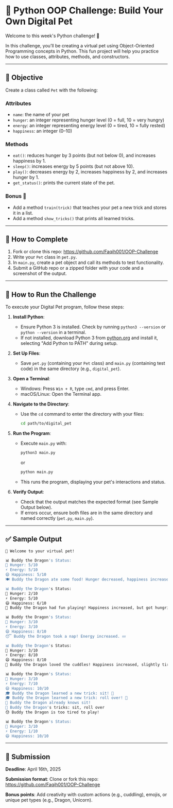 # 🐶 Python OOP Challenge: Build Your Own Digital Pet

Welcome to this week's Python challenge! 🎉

In this challenge, you’ll be creating a virtual pet using Object-Oriented Programming concepts in Python. This fun project will help you practice how to use classes, attributes, methods, and constructors.

---

## 🧠 Objective

Create a class called `Pet` with the following:

### Attributes

- `name`: the name of your pet
- `hunger`: an integer representing hunger level (0 = full, 10 = very hungry)
- `energy`: an integer representing energy level (0 = tired, 10 = fully rested)
- `happiness`: an integer (0–10)

### Methods

- `eat()`: reduces hunger by 3 points (but not below 0), and increases happiness by 1.
- `sleep()`: increases energy by 5 points (but not above 10).
- `play()`: decreases energy by 2, increases happiness by 2, and increases hunger by 1.
- `get_status()`: prints the current state of the pet.

### Bonus 🎯

- Add a method `train(trick)` that teaches your pet a new trick and stores it in a list.
- Add a method `show_tricks()` that prints all learned tricks.

---

## 📝 How to Complete

1. Fork or clone this repo: <https://github.com/Faqih001/OOP-Challenge>
2. Write your `Pet` class in `pet.py`.
3. In `main.py`, create a pet object and call its methods to test functionality.
4. Submit a GitHub repo or a zipped folder with your code and a screenshot of the output.

---

## 🚀 How to Run the Challenge

To execute your Digital Pet program, follow these steps:

1. **Install Python**:
   - Ensure Python 3 is installed. Check by running `python3 --version` or `python --version` in a terminal.
   - If not installed, download Python 3 from [python.org](https://www.python.org/downloads/) and install it, selecting "Add Python to PATH" during setup.

2. **Set Up Files**:
   - Save `pet.py` (containing your `Pet` class) and `main.py` (containing test code) in the same directory (e.g., `digital_pet`).

3. **Open a Terminal**:
   - Windows: Press `Win + R`, type `cmd`, and press Enter.
   - macOS/Linux: Open the Terminal app.

4. **Navigate to the Directory**:
   - Use the `cd` command to enter the directory with your files:

     ```bash
     cd path/to/digital_pet
     ```

5. **Run the Program**:
   - Execute `main.py` with:

     ```bash
     python3 main.py
     ```

     or

     ```bash
     python main.py
     ```

   - This runs the program, displaying your pet's interactions and status.

6. **Verify Output**:
   - Check that the output matches the expected format (see Sample Output below).
   - If errors occur, ensure both files are in the same directory and named correctly (`pet.py`, `main.py`).

---

## ✅ Sample Output

```bash
🐉 Welcome to your virtual pet!

📊 Buddy the Dragon's Status:
🍖 Hunger: 5/10
⚡ Energy: 5/10
😄 Happiness: 5/10
🍽️ Buddy the Dragon ate some food! Hunger decreased, happiness increased. 😊

📊 Buddy the Dragon's Status:
🍖 Hunger: 2/10
⚡ Energy: 5/10
😄 Happiness: 6/10
🎉 Buddy the Dragon had fun playing! Happiness increased, but got hungrier and more tired. 🏃

📊 Buddy the Dragon's Status:
🍖 Hunger: 3/10
⚡ Energy: 3/10
😄 Happiness: 8/10
😴 Buddy the Dragon took a nap! Energy increased. 💤

📊 Buddy the Dragon's Status:
🍖 Hunger: 3/10
⚡ Energy: 8/10
😄 Happiness: 8/10
🤗 Buddy the Dragon loved the cuddles! Happiness increased, slightly tired. 💖

📊 Buddy the Dragon's Status:
🍖 Hunger: 3/10
⚡ Energy: 7/10
😄 Happiness: 10/10
🎓 Buddy the Dragon learned a new trick: sit! 🐾
🎓 Buddy the Dragon learned a new trick: roll over! 🐾
🤔 Buddy the Dragon already knows sit!
🌟 Buddy the Dragon's tricks: sit, roll over
😓 Buddy the Dragon is too tired to play!

📊 Buddy the Dragon's Status:
🍖 Hunger: 3/10
⚡ Energy: 1/10
😄 Happiness: 10/10
```

---

## 🏁 Submission

**Deadline**: April 16th, 2025

**Submission format**: Clone or fork this repo: <https://github.com/Faqih001/OOP-Challenge>

**Bonus points**: Add creativity with custom actions (e.g., cuddling), emojis, or unique pet types (e.g., Dragon, Unicorn).
